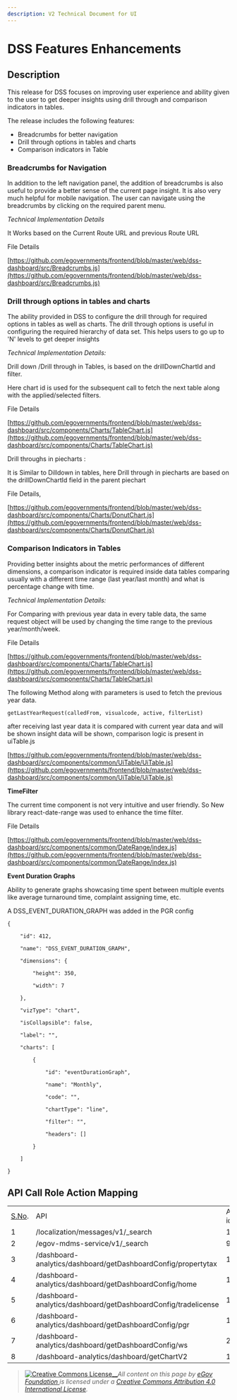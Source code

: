 ```yaml
---
description: V2 Technical Document for UI
---
```


# DSS Features Enhancements

## **Description**

This release for DSS focuses on improving user experience and ability given to the user to get deeper insights using drill through and comparison indicators in tables.

The release includes the following features:

* Breadcrumbs for better navigation
* Drill through options in tables and charts
* Comparison indicators in Table

### **Breadcrumbs for Navigation**

In addition to the left navigation panel, the addition of breadcrumbs is also useful to provide a better sense of the current page insight. It is also very much helpful for mobile navigation. The user can navigate using the breadcrumbs by clicking on the required parent menu.

_Technical Implementation Details_

It Works based on the Current Route URL and previous Route URL

File Details

[https://github.com/egovernments/frontend/blob/master/web/dss-dashboard/src/Breadcrumbs.js](https://github.com/egovernments/frontend/blob/master/web/dss-dashboard/src/Breadcrumbs.js)

### **Drill through options in tables and charts**

The ability provided in DSS to configure the drill through for required options in tables as well as charts. The drill through options is useful in configuring the required hierarchy of data set. This helps users to go up to 'N' levels to get deeper insights

_Technical Implementation Details:_

Drill down /Drill through in Tables, is based on the drillDownChartId and filter.

Here chart id is used for the subsequent call to fetch the next table along with the applied/selected filters.

File Details

[https://github.com/egovernments/frontend/blob/master/web/dss-dashboard/src/components/Charts/TableChart.js](https://github.com/egovernments/frontend/blob/master/web/dss-dashboard/src/components/Charts/TableChart.js)

Drill throughs in piecharts :

It is Similar to Dilldown in tables, here Drill through in piecharts are based on the drillDownChartId field in the parent piechart

File Details,

[https://github.com/egovernments/frontend/blob/master/web/dss-dashboard/src/components/Charts/DonutChart.js](https://github.com/egovernments/frontend/blob/master/web/dss-dashboard/src/components/Charts/DonutChart.js)

### **Comparison Indicators in Tables**

Providing better insights about the metric performances of different dimensions, a comparison indicator is required inside data tables comparing usually with a different time range (last year/last month) and what is percentage change with time.

_Technical Implementation Details:_

For Comparing with previous year data in every table data, the same request object will be used by changing the time range to the previous year/month/week.

File Details

[https://github.com/egovernments/frontend/blob/master/web/dss-dashboard/src/components/Charts/TableChart.js](https://github.com/egovernments/frontend/blob/master/web/dss-dashboard/src/components/Charts/TableChart.js)

The following Method along with parameters is used to fetch the previous year data.

```
getLastYearRequest(calledFrom, visualcode, active, filterList) 
```

after receiving last year data it is compared with current year data and will be shown insight data will be shown, comparison logic is present in uiTable.js

[https://github.com/egovernments/frontend/blob/master/web/dss-dashboard/src/components/common/UiTable/UiTable.js](https://github.com/egovernments/frontend/blob/master/web/dss-dashboard/src/components/common/UiTable/UiTable.js)

**TimeFilter**

The current time component is not very intuitive and user friendly. So New library react-date-range was used to enhance the time filter.

File Details

[https://github.com/egovernments/frontend/blob/master/web/dss-dashboard/src/components/common/DateRange/index.js](https://github.com/egovernments/frontend/blob/master/web/dss-dashboard/src/components/common/DateRange/index.js)

**Event Duration Graphs**

Ability to generate graphs showcasing time spent between multiple events like average turnaround time, complaint assigning time, etc.

A DSS\_EVENT\_DURATION\_GRAPH was added in the PGR config

```
{

    "id": 412,

    "name": "DSS_EVENT_DURATION_GRAPH",

    "dimensions": {

        "height": 350,

        "width": 7

    },

    "vizType": "chart",

    "isCollapsible": false,

    "label": "",

    "charts": [

        {

            "id": "eventDurationGraph",

            "name": "Monthly",

            "code": "",

            "chartType": "line",

            "filter": "",

            "headers": []

        }

    ]

}
```

## **API Call Role Action Mapping**

|                      |                                                                |           |                                                                        |
| -------------------- | -------------------------------------------------------------- | --------- | ---------------------------------------------------------------------- |
| [S.No](http://s.no). | API                                                            | Action id | Roles                                                                  |
| 1                    | /localization/messages/v1/\_search                             | 1531      | SUPERUSER,EMPLOYEE,CITIZEN,GRO,DGRO,                                   |
| 2                    | /egov-mdms-service/v1/\_search                                 | 954       | LOA\_CREATOR,SUPERUSER,WO\_CREATOR,AE\_CREATOR,WORKS\_MASTER\_CREATOR, |
| 3                    | /dashboard-analytics/dashboard/getDashboardConfig/propertytax  | 1892      | STADMIN                                                                |
| 4                    | /dashboard-analytics/dashboard/getDashboardConfig/home         | 1889      | STADMIN                                                                |
| 5                    | /dashboard-analytics/dashboard/getDashboardConfig/tradelicense | 1893      | STADMIN                                                                |
| 6                    | /dashboard-analytics/dashboard/getDashboardConfig/pgr          | 1894      | STADMIN                                                                |
| 7                    | /dashboard-analytics/dashboard/getDashboardConfig/ws           | 2010      | STADMIN                                                                |
| 8                    | /dashboard-analytics/dashboard/getChartV2                      | 1890      | STADMIN, EMPLOYEE                                                      |

> [![Creative Commons License](https://i.creativecommons.org/l/by/4.0/80x15.png)\_\_](http://creativecommons.org/licenses/by/4.0/)_All content on this page by_ [_eGov Foundation_ ](https://egov.org.in)_is licensed under a_ [_Creative Commons Attribution 4.0 International License_](http://creativecommons.org/licenses/by/4.0/)_._
